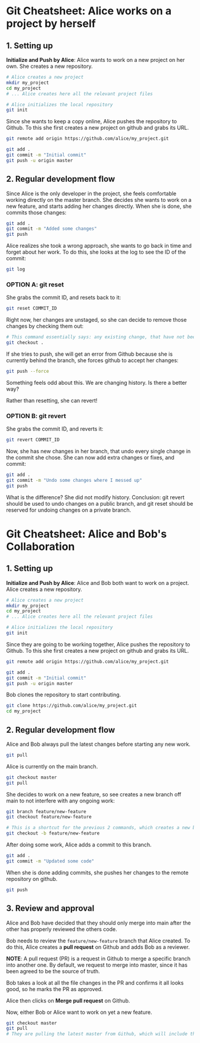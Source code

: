 # Git Cheatsheet: Alice works on a project by herself

## 1. Setting up
**Initialize and Push by Alice**: Alice wants to work on a new project on her own. She creates a new repository.

```bash
# Alice creates a new project
mkdir my_project
cd my_project
# ... Alice creates here all the relevant project files

# Alice initializes the local repository
git init
```

Since she wants to keep a copy online, Alice pushes the repository to Github. To this she first creates a new project on github and grabs its URL.

```bash
git remote add origin https://github.com/alice/my_project.git

git add .
git commit -m "Initial commit"
git push -u origin master
```

## 2. Regular development flow

Since Alice is the only developer in the project, she feels comfortable working directly on the master branch. She decides she wants to work on a new feature, and starts adding her changes directly. When she is done, she commits those changes:

```bash
git add .
git commit -m "Added some changes"
git push
```

Alice realizes she took a wrong approach, she wants to go back in time and forget about her work. To do this, she looks at the log to see the ID of the commit:

```bash
git log
```

### OPTION A: git reset

She grabs the commit ID, and resets back to it:

```bash
git reset COMMIT_ID
```

Right now, her changes are unstaged, so she can decide to remove those changes by checking them out:

```bash
# This command essentially says: any existing change, that have not been added, can be forgotten and deleted.
git checkout .
``` 

If she tries to push, she will get an error from Github because she is currently behind the branch, she forces github to accept her changes:
```bash
git push --force
```

Something feels odd about this. We are changing history. Is there a better way?

Rather than resetting, she can revert!

### OPTION B: git revert

She grabs the commit ID, and reverts it:

```bash
git revert COMMIT_ID
```

Now, she has new changes in her branch, that undo every single change in the commit she chose. She can now add extra changes or fixes, and commit:

```bash
git add .
git commit -m "Undo some changes where I messed up"
git push
```

What is the difference? She did not modify history. Conclusion: git revert should be used to undo changes on a public branch, and git reset should be reserved for undoing changes on a private branch.

# Git Cheatsheet: Alice and Bob's Collaboration

## 1. Setting up
**Initialize and Push by Alice**: Alice and Bob both want to work on a project. Alice creates a new repository.

```bash
# Alice creates a new project
mkdir my_project
cd my_project
# ... Alice creates here all the relevant project files

# Alice initializes the local repository
git init
```

Since they are going to be working together, Alice pushes the repository to Github. To this she first creates a new project on github and grabs its URL.

```bash
git remote add origin https://github.com/alice/my_project.git

git add .
git commit -m "Initial commit"
git push -u origin master
```

Bob clones the repository to start contributing.

```bash
git clone https://github.com/alice/my_project.git
cd my_project
```

## 2. Regular development flow

Alice and Bob always pull the latest changes before starting any new work.

```bash
git pull
```

Alice is currently on the main branch. 

```bash
git checkout master
git pull
```

She decides to work on a new feature, so see creates a new branch off main to not interfere with any ongoing work:

```bash
git branch feature/new-feature
git checkout feature/new-feature

# This is a shortcut for the previous 2 commands, which creates a new branch and checks it out
git checkout -b feature/new-feature
```

After doing some work, Alice adds a commit to this branch.
```bash
git add .
git commit -m "Updated some code"
```

When she is done adding commits, she pushes her changes to the remote repository on github.
```bash
git push
```

## 3. Review and approval

Alice and Bob have decided that they should only merge into main after the other has properly reviewed the others code. 

Bob needs to review the `feature/new-feature` branch that Alice created. To do this, Alice creates a **pull request** on Github and adds Bob as a reviewer.

**NOTE**: A pull request (PR) is a request in Github to merge a specific branch into another one. By default, we request to merge into master, since it has been agreed to be the source of truth. 

Bob takes a look at all the file changes in the PR and confirms it all looks good, so he marks the PR as approved.

Alice then clicks on **Merge pull request** on Github.

Now, either Bob or Alice want to work on yet a new feature.
```bash
git checkout master
git pull
# They are pulling the latest master from Github, which will include the changes that were merged from Alice's PR
```
